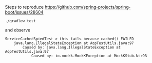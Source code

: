 Steps to reproduce https://github.com/spring-projects/spring-boot/issues/28604

`./gradlew test`

and observe 
```
ServiceCachedSpiedTest > this fails because cached() FAILED
    java.lang.IllegalStateException at AopTestUtils.java:97
        Caused by: java.lang.IllegalStateException at AopTestUtils.java:97
            Caused by: io.mockk.MockKException at MockKStub.kt:93
```